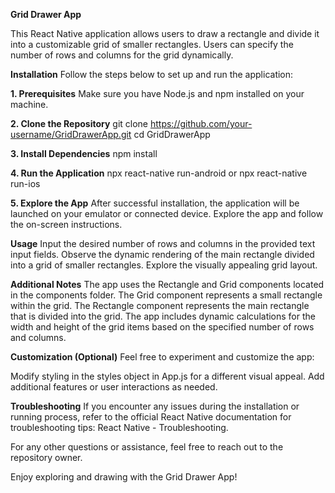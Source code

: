 **Grid Drawer App**


This React Native application allows users to draw a rectangle and divide it into a customizable grid of smaller rectangles. Users can specify the number of rows and columns for the grid dynamically.

**Installation**
Follow the steps below to set up and run the application:

**1. Prerequisites**
Make sure you have Node.js and npm installed on your machine.

**2. Clone the Repository**
git clone https://github.com/your-username/GridDrawerApp.git
cd GridDrawerApp

**3. Install Dependencies**
npm install

**4. Run the Application**
npx react-native run-android
or
npx react-native run-ios

**5. Explore the App**
After successful installation, the application will be launched on your emulator or connected device. Explore the app and follow the on-screen instructions.

**Usage**
Input the desired number of rows and columns in the provided text input fields.
Observe the dynamic rendering of the main rectangle divided into a grid of smaller rectangles.
Explore the visually appealing grid layout.

**Additional Notes**
The app uses the Rectangle and Grid components located in the components folder.
The Grid component represents a small rectangle within the grid.
The Rectangle component represents the main rectangle that is divided into the grid.
The app includes dynamic calculations for the width and height of the grid items based on the specified number of rows and columns.

**Customization (Optional)**
Feel free to experiment and customize the app:

Modify styling in the styles object in App.js for a different visual appeal.
Add additional features or user interactions as needed.

**Troubleshooting**
If you encounter any issues during the installation or running process, refer to the official React Native documentation for troubleshooting tips: React Native - Troubleshooting.

For any other questions or assistance, feel free to reach out to the repository owner.

Enjoy exploring and drawing with the Grid Drawer App!




